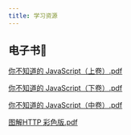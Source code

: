 ```yaml
---
title: 学习资源
---
```


## 电子书👾

[你不知道的 JavaScript（上卷）.pdf](https://www.yuque.com/attachments/yuque/0/2020/pdf/400373/1583342779148-4909a76f-672f-481b-a747-ed19409747a6.pdf?_lake_card=%7B%22uid%22%3A%221583342774768-0%22%2C%22src%22%3A%22https%3A%2F%2Fwww.yuque.com%2Fattachments%2Fyuque%2F0%2F2020%2Fpdf%2F400373%2F1583342779148-4909a76f-672f-481b-a747-ed19409747a6.pdf%22%2C%22name%22%3A%22%E4%BD%A0%E4%B8%8D%E7%9F%A5%E9%81%93%E7%9A%84+JavaScript%EF%BC%88%E4%B8%8A%E5%8D%B7%EF%BC%89.pdf%22%2C%22size%22%3A8775937%2C%22type%22%3A%22application%2Fpdf%22%2C%22ext%22%3A%22pdf%22%2C%22progress%22%3A%7B%22percent%22%3A99%7D%2C%22status%22%3A%22done%22%2C%22percent%22%3A0%2C%22id%22%3A%22m60sM%22%2C%22card%22%3A%22file%22%7D)

[你不知道的 JavaScript（下卷）.pdf](https://www.yuque.com/attachments/yuque/0/2020/pdf/400373/1583342785222-061ccb74-2040-4e67-ba7b-f4f92054f22c.pdf?_lake_card=%7B%22uid%22%3A%221583342774768-1%22%2C%22src%22%3A%22https%3A%2F%2Fwww.yuque.com%2Fattachments%2Fyuque%2F0%2F2020%2Fpdf%2F400373%2F1583342785222-061ccb74-2040-4e67-ba7b-f4f92054f22c.pdf%22%2C%22name%22%3A%22%E4%BD%A0%E4%B8%8D%E7%9F%A5%E9%81%93%E7%9A%84+JavaScript%EF%BC%88%E4%B8%8B%E5%8D%B7%EF%BC%89.pdf%22%2C%22size%22%3A7322231%2C%22type%22%3A%22application%2Fpdf%22%2C%22ext%22%3A%22pdf%22%2C%22progress%22%3A%7B%22percent%22%3A99%7D%2C%22status%22%3A%22done%22%2C%22percent%22%3A0%2C%22id%22%3A%22Hy6rs%22%2C%22card%22%3A%22file%22%7D)

[你不知道的 JavaScript（中卷）.pdf](https://www.yuque.com/attachments/yuque/0/2020/pdf/400373/1583342792182-d4ffe888-24d3-42b1-8bda-2ceb68dba80e.pdf?_lake_card=%7B%22uid%22%3A%221583342774768-2%22%2C%22src%22%3A%22https%3A%2F%2Fwww.yuque.com%2Fattachments%2Fyuque%2F0%2F2020%2Fpdf%2F400373%2F1583342792182-d4ffe888-24d3-42b1-8bda-2ceb68dba80e.pdf%22%2C%22name%22%3A%22%E4%BD%A0%E4%B8%8D%E7%9F%A5%E9%81%93%E7%9A%84+JavaScript%EF%BC%88%E4%B8%AD%E5%8D%B7%EF%BC%89.pdf%22%2C%22size%22%3A8197500%2C%22type%22%3A%22application%2Fpdf%22%2C%22ext%22%3A%22pdf%22%2C%22progress%22%3A%7B%22percent%22%3A99%7D%2C%22status%22%3A%22done%22%2C%22percent%22%3A0%2C%22id%22%3A%22Foexn%22%2C%22card%22%3A%22file%22%7D)

[图解HTTP 彩色版.pdf](https://www.yuque.com/attachments/yuque/0/2020/pdf/400373/1583342821924-64343a0f-6ecf-4195-a4e2-0dce4d07a9ff.pdf?_lake_card=%7B%22uid%22%3A%221583342814434-0%22%2C%22src%22%3A%22https%3A%2F%2Fwww.yuque.com%2Fattachments%2Fyuque%2F0%2F2020%2Fpdf%2F400373%2F1583342821924-64343a0f-6ecf-4195-a4e2-0dce4d07a9ff.pdf%22%2C%22name%22%3A%22%E5%9B%BE%E8%A7%A3HTTP+%E5%BD%A9%E8%89%B2%E7%89%88.pdf%22%2C%22size%22%3A13750009%2C%22type%22%3A%22application%2Fpdf%22%2C%22ext%22%3A%22pdf%22%2C%22progress%22%3A%7B%22percent%22%3A99%7D%2C%22status%22%3A%22done%22%2C%22percent%22%3A0%2C%22id%22%3A%22DEbwy%22%2C%22card%22%3A%22file%22%7D)

